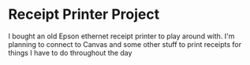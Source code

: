 # Receipt Printer Project

I bought an old Epson ethernet receipt printer to play around with. I'm planning to connect to Canvas and some other stuff to print receipts for things I have to do throughout the day

